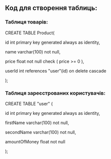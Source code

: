 <h2>Код для створення таблиць:</h2>

<h3>Таблиця товарів:</h3>
CREATE TABLE  Product(
    <p>id int primary key generated always as identity,</p>
    <p>name varchar(100) not null,</p>
    <p>price float not null check ( price >= 0 ),</p>
    <p>userId int references "user"(id) on delete cascade</p>
);

<h3>Таблиця зареєстрованих користувачів:</h3>
CREATE TABLE "user" (
    <p>id int primary key generated always as identity,</p>
    <p>firstName varchar(100) not null,</p>
    <p>secondName varchar(100) not null,</p>
    <p>amountOfMoney float not null</p>
);
